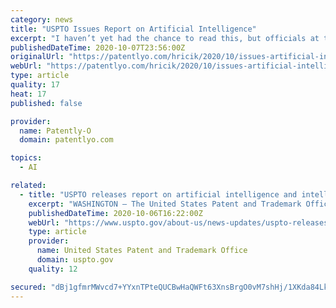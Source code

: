```yaml
---
category: news
title: "USPTO Issues Report on Artificial Intelligence"
excerpt: "I haven’t yet had the chance to read this, but officials at the USPTO and EPO, as well as working groups at AIPLA, WIPO, and others, have been struggling with AI as inventors, including who to name as an inventor (not AI, says the USPTO, UKIPO, and EPO ..."
publishedDateTime: 2020-10-07T23:56:00Z
originalUrl: "https://patentlyo.com/hricik/2020/10/issues-artificial-intelligence.html"
webUrl: "https://patentlyo.com/hricik/2020/10/issues-artificial-intelligence.html"
type: article
quality: 17
heat: 17
published: false

provider:
  name: Patently-O
  domain: patentlyo.com

topics:
  - AI

related:
  - title: "USPTO releases report on artificial intelligence and intellectual property policy"
    excerpt: "WASHINGTON — The United States Patent and Trademark Office (USPTO) today released a report titled “Public Views on Artificial Intelligence and Intellectual Property Policy.” It"
    publishedDateTime: 2020-10-06T16:22:00Z
    webUrl: "https://www.uspto.gov/about-us/news-updates/uspto-releases-report-artificial-intelligence-and-intellectual-property"
    type: article
    provider:
      name: United States Patent and Trademark Office
      domain: uspto.gov
    quality: 12

secured: "dBj1gfmrMWvcd7+YYxnTPteQUCBwHaQWFt63XnsBrgO0vM7shHj/1XKda84LkS5NtyYe3HGv5DZVjJb+5fCRtVzjvYvIYslwn5yQPVsgdn3cLyh2JTxD2RpDu7gDPEKh3FEh4F6pe2QwrQr2ZQaZ+m8UOOxsArkGOgexdKkGLYgYHiGu53viEidFk6OSgQbecz3O2qshPCTZOlY+VGml9sgLcdNs5kgiJ1HpwLabUYK8fT5JMq9PqGgVJzZ+A5qxpAJb7rAr0du14ZAeEoPrrrJiv7NajmZm0vVvKgnHcUcw4VTgFJNcrmt9PVgW2d+1FFoE5viP/hH3qMhq8LNcZRKhHnXWCtq04V6yq9nc5MA=;VykrbRfbOPmOPqMDWG8W3g=="
---
```



